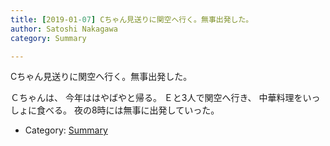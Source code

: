 ```yaml
---
title: [2019-01-07] Cちゃん見送りに関空へ行く。無事出発した。
author: Satoshi Nakagawa
category: Summary

---
```


Cちゃん見送りに関空へ行く。無事出発した。

 Ｃちゃんは、
今年ははやばやと帰る。
Ｅと3人で関空へ行き、
中華料理をいっしょに食べる。
夜の8時には無事に出発していった。

- Category: [Summary](https://merapano.github.io/categories.html#Summary)

